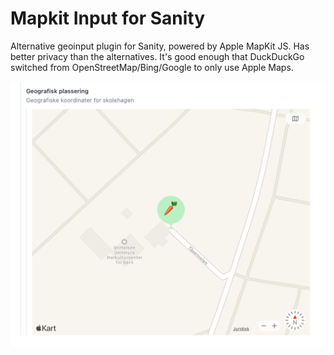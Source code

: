 # Mapkit Input for Sanity

Alternative geoinput plugin for Sanity, powered by Apple MapKit JS. Has better privacy than the alternatives. It's good enough that DuckDuckGo switched from OpenStreetMap/Bing/Google to only use Apple Maps.

![Screenshot](/.github/screenshot.png?raw=true "Screenshot")
